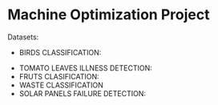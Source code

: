 # Machine Optimization Project

Datasets:

- BIRDS CLASSIFICATION: 
* TOMATO LEAVES ILLNESS DETECTION:
* FRUTS CLASIFICATION:
* WASTE CLASSIFICATION
* SOLAR PANELS FAILURE DETECTION:

